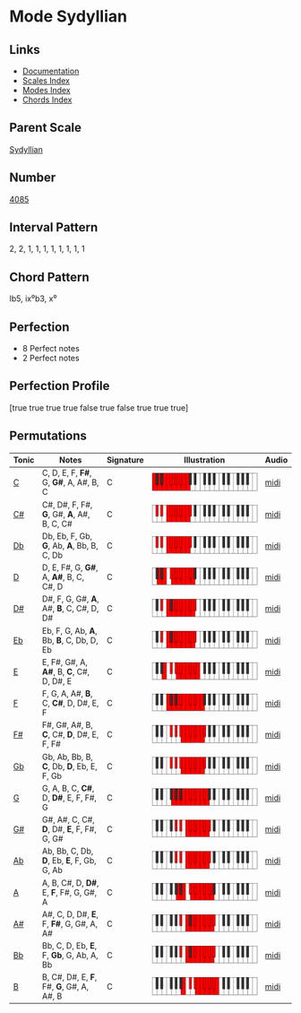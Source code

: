 # Mode Sydyllian

## Links

- [Documentation](README.md)
- [Scales Index](Scales.md)
- [Modes Index](Modes.md)
- [Chords Index](Chords.md)

## Parent Scale

[Sydyllian](ScaleSydyllian.md)

## Number

[4085](https://ianring.com/musictheory/scales/4085)

## Interval Pattern

2, 2, 1, 1, 1, 1, 1, 1, 1, 1

## Chord Pattern

Ib5, ix⁰b3, x⁰

## Perfection

- 8 Perfect notes
- 2 Perfect notes

## Perfection Profile

[true true true true false true false true true true]

## Permutations

| Tonic | Notes | Signature | Illustration | Audio |
|-------|-------|-----------|--------------|-------|
| [C](ModeCNaturalSydyllian.md) | C, D, E, F, **F#**, G, **G#**, A, A#, B, C | C | ![CNaturalSydyllian](ModeCNaturalSydyllian.png) | [midi](https://github.com/edipermadi/music/blob/main/docs/ModeCNaturalSydyllian.mid?raw=true) |
| [C#](ModeCSharpSydyllian.md) | C#, D#, F, F#, **G**, G#, **A**, A#, B, C, C# | C | ![CSharpSydyllian](ModeCSharpSydyllian.png) | [midi](https://github.com/edipermadi/music/blob/main/docs/ModeCSharpSydyllian.mid?raw=true) |
| [Db](ModeDFlatSydyllian.md) | Db, Eb, F, Gb, **G**, Ab, **A**, Bb, B, C, Db | C | ![DFlatSydyllian](ModeDFlatSydyllian.png) | [midi](https://github.com/edipermadi/music/blob/main/docs/ModeDFlatSydyllian.mid?raw=true) |
| [D](ModeDNaturalSydyllian.md) | D, E, F#, G, **G#**, A, **A#**, B, C, C#, D | C | ![DNaturalSydyllian](ModeDNaturalSydyllian.png) | [midi](https://github.com/edipermadi/music/blob/main/docs/ModeDNaturalSydyllian.mid?raw=true) |
| [D#](ModeDSharpSydyllian.md) | D#, F, G, G#, **A**, A#, **B**, C, C#, D, D# | C | ![DSharpSydyllian](ModeDSharpSydyllian.png) | [midi](https://github.com/edipermadi/music/blob/main/docs/ModeDSharpSydyllian.mid?raw=true) |
| [Eb](ModeEFlatSydyllian.md) | Eb, F, G, Ab, **A**, Bb, **B**, C, Db, D, Eb | C | ![EFlatSydyllian](ModeEFlatSydyllian.png) | [midi](https://github.com/edipermadi/music/blob/main/docs/ModeEFlatSydyllian.mid?raw=true) |
| [E](ModeENaturalSydyllian.md) | E, F#, G#, A, **A#**, B, **C**, C#, D, D#, E | C | ![ENaturalSydyllian](ModeENaturalSydyllian.png) | [midi](https://github.com/edipermadi/music/blob/main/docs/ModeENaturalSydyllian.mid?raw=true) |
| [F](ModeFNaturalSydyllian.md) | F, G, A, A#, **B**, C, **C#**, D, D#, E, F | C | ![FNaturalSydyllian](ModeFNaturalSydyllian.png) | [midi](https://github.com/edipermadi/music/blob/main/docs/ModeFNaturalSydyllian.mid?raw=true) |
| [F#](ModeFSharpSydyllian.md) | F#, G#, A#, B, **C**, C#, **D**, D#, E, F, F# | C | ![FSharpSydyllian](ModeFSharpSydyllian.png) | [midi](https://github.com/edipermadi/music/blob/main/docs/ModeFSharpSydyllian.mid?raw=true) |
| [Gb](ModeGFlatSydyllian.md) | Gb, Ab, Bb, B, **C**, Db, **D**, Eb, E, F, Gb | C | ![GFlatSydyllian](ModeGFlatSydyllian.png) | [midi](https://github.com/edipermadi/music/blob/main/docs/ModeGFlatSydyllian.mid?raw=true) |
| [G](ModeGNaturalSydyllian.md) | G, A, B, C, **C#**, D, **D#**, E, F, F#, G | C | ![GNaturalSydyllian](ModeGNaturalSydyllian.png) | [midi](https://github.com/edipermadi/music/blob/main/docs/ModeGNaturalSydyllian.mid?raw=true) |
| [G#](ModeGSharpSydyllian.md) | G#, A#, C, C#, **D**, D#, **E**, F, F#, G, G# | C | ![GSharpSydyllian](ModeGSharpSydyllian.png) | [midi](https://github.com/edipermadi/music/blob/main/docs/ModeGSharpSydyllian.mid?raw=true) |
| [Ab](ModeAFlatSydyllian.md) | Ab, Bb, C, Db, **D**, Eb, **E**, F, Gb, G, Ab | C | ![AFlatSydyllian](ModeAFlatSydyllian.png) | [midi](https://github.com/edipermadi/music/blob/main/docs/ModeAFlatSydyllian.mid?raw=true) |
| [A](ModeANaturalSydyllian.md) | A, B, C#, D, **D#**, E, **F**, F#, G, G#, A | C | ![ANaturalSydyllian](ModeANaturalSydyllian.png) | [midi](https://github.com/edipermadi/music/blob/main/docs/ModeANaturalSydyllian.mid?raw=true) |
| [A#](ModeASharpSydyllian.md) | A#, C, D, D#, **E**, F, **F#**, G, G#, A, A# | C | ![ASharpSydyllian](ModeASharpSydyllian.png) | [midi](https://github.com/edipermadi/music/blob/main/docs/ModeASharpSydyllian.mid?raw=true) |
| [Bb](ModeBFlatSydyllian.md) | Bb, C, D, Eb, **E**, F, **Gb**, G, Ab, A, Bb | C | ![BFlatSydyllian](ModeBFlatSydyllian.png) | [midi](https://github.com/edipermadi/music/blob/main/docs/ModeBFlatSydyllian.mid?raw=true) |
| [B](ModeBNaturalSydyllian.md) | B, C#, D#, E, **F**, F#, **G**, G#, A, A#, B | C | ![BNaturalSydyllian](ModeBNaturalSydyllian.png) | [midi](https://github.com/edipermadi/music/blob/main/docs/ModeBNaturalSydyllian.mid?raw=true) |
